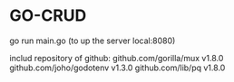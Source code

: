 # GO-CRUD

go run main.go (to up the server local:8080)

includ repository of github:
github.com/gorilla/mux v1.8.0
	github.com/joho/godotenv v1.3.0
	github.com/lib/pq v1.8.0

